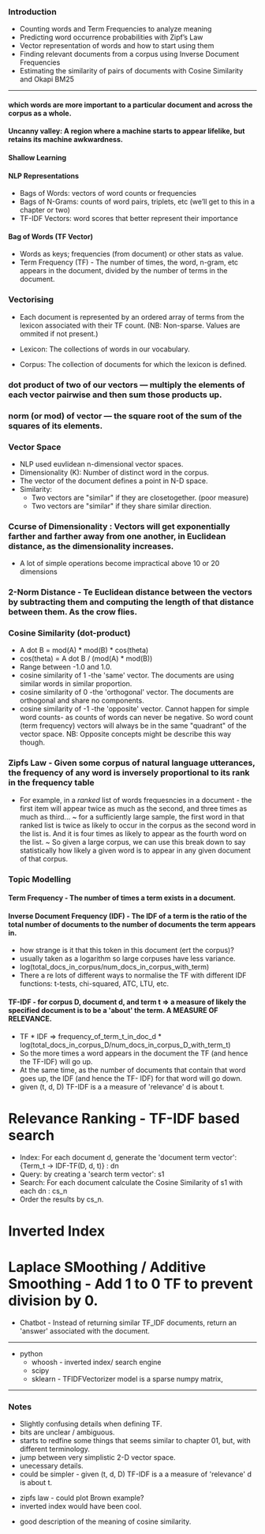 
### Introduction

* Counting words and Term Frequencies to analyze meaning
* Predicting word occurrence probabilities with Zipf’s Law
* Vector representation of words and how to start using them
* Finding relevant documents from a corpus using Inverse Document Frequencies
* Estimating the similarity of pairs of documents with Cosine Similarity and Okapi BM25

---

#### which words are more important to a particular document and across the corpus as a whole.

#### Uncanny valley: A region where a machine starts to appear lifelike, but retains its machine awkwardness.

#### Shallow Learning

#### NLP Representations
* Bags of Words: vectors of word counts or frequencies
* Bags of N-Grams: counts of word pairs, triplets, etc (we’ll get to this in a chapter or two) 
* TF-IDF Vectors: word scores that better represent their importance

#### Bag of Words (TF Vector)
* Words as keys; frequencies (from document) or other stats as value.
* Term Frequency (TF) - The number of times, the word, n-gram, etc appears in the document, divided by the number of terms in the document.

### Vectorising
* Each document is represented by an ordered array of terms from the lexicon associated with their TF count. (NB: Non-sparse. Values are ommited if not present.)

* Lexicon: The collections of words in our vocabulary. 
* Corpus:  The collection of documents for which the lexicon is defined.

### dot product of two of our vectors — multiply the elements of each vector pairwise and then sum those products up.
### norm (or mod) of vector — the square root of the sum of the squares of its elements.

### Vector Space
* NLP used euvlidean n-dimensional vector spaces.
* Dimensionality (K): Number of distinct word in the corpus.
* The vector of the document defines a point in N-D space.
* Similarity:
    * Two vectors are "similar" if they are closetogether. (poor measure)
    * Two vectors are "similar" if they share similar direction.

### Ccurse of Dimensionality : Vectors will get exponentially farther and farther away from one another, in Euclidean distance, as the dimensionality increases.
* A lot of simple operations become impractical above 10 or 20 dimensions

### 2-Norm Distance - Te Euclidean distance between the vectors by subtracting them and computing the length of that distance between them. As the crow flies.

### Cosine Similarity (dot-product)
* A dot B = mod(A) * mod(B) * cos(theta)
* cos(theta) = A dot B / (mod(A) * mod(B))
* Range between -1.0 and 1.0.
* cosine similarity of 1 -the 'same' vector. The documents are using similar words in similar proportion.
* cosine similarity of 0 -the 'orthogonal' vector. The documents are orthogonal and share no components.
* cosine similarity of -1 -the 'opposite' vector. Cannot happen for simple word counts- as counts of words can never be negative. So word count (term frequency) vectors will always be in the same "quadrant" of the vector space. NB: Opposite concepts might be describe this way though.

### Zipfs Law - Given some corpus of natural language utterances, the frequency of any word is inversely proportional to its rank in the frequency table
* For example, in a *ranked* list of words frequesncies in a document - the first item will appear twice as much as the second, and three times as much as third...
~ for a sufficiently large sample, the first word in that ranked list is twice as likely to occur in the corpus as the second word in the list is. And it is four times as likely to appear as the fourth word on the list. 
~ So given a large corpus, we can use this break down to say statistically how likely a given word is to appear in any given document of that corpus.


### Topic Modelling

#### Term Frequency - The number of times a term exists in a document.

#### Inverse Document Frequency (IDF) - The IDF of a term is the ratio of the total number of documents to the number of documents the term appears in.
  * how strange is it that this token in this document (ert the corpus)?
  * usually taken as a logarithm so large corpuses have less variance.
  * log(total_docs_in_corpus/num_docs_in_corpus_with_term)
  * There a re lots of different ways to normalise the TF with different IDF functions: t-tests, chi-squared, ATC, LTU, etc.


#### TF-IDF - for corpus D, document d, and term t => a measure of likely the specified document is to be a 'about' the term. A MEASURE OF RELEVANCE.
  * TF * IDF => frequency_of_term_t_in_doc_d * log(total_docs_in_corpus_D/num_docs_in_corpus_D_with_term_t)
  * So the more times a word appears in the document the TF (and hence the TF-IDF) will go up. 
  * At the same time, as the number of documents that contain that word goes up, the IDF (and hence the TF- IDF) for that word will go down.
  * given (t, d, D) TF-IDF is a a measure of 'relevance' d is about t.


# Relevance Ranking - TF-IDF based search
  * Index: For each document d, generate the 'document term vector': {Term_t -> IDF-TF(D, d, t)} : dn
  * Query: by creating a 'search term vector': s1
  * Search: For each document calculate the Cosine Similarity of s1 with each dn : cs_n
  * Order the results by cs_n.

# Inverted Index

# Laplace SMoothing / Additive Smoothing - Add 1 to 0 TF to prevent division by 0.

* Chatbot - Instead of returning similar TF_IDF documents, return an 'answer' associated with the document.


---

* python
  * whoosh - inverted index/ search engine
  * scipy
  * sklearn - TFIDFVectorizer model is a sparse numpy matrix,


---

### Notes

- Slightly confusing details when defining TF.
- bits are unclear / ambiguous.
- starts to redfine some things that seems similar to chapter 01, but, with different terminology.
- jump between very simplistic 2-D vector space.
- unecessary details.
- could be simpler - given (t, d, D) TF-IDF is a a measure of 'relevance' d is about t.

* zipfs law - could plot Brown example?
* inverted index would have been cool.

+ good description of the meaning of cosine similarity.


